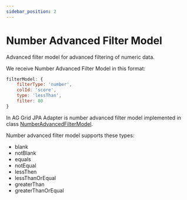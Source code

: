 ```yaml
---
sidebar_position: 2
---
```


# Number Advanced Filter Model
Advanced filter model for advanced filtering of numeric data.

We receive Number Advanced Filter Model in this format:
```javascript title="Example of received number advanced filter in filter model in request"
filterModel: {
    filterType: 'number',
    colId: 'score',
    type: 'lessThan',
    filter: 80
}
```

In AG Grid JPA Adapter is number advanced filter model implemented in class [NumberAdvancedFilterModel](https://github.com/smolcan/ag-grid-jpa-adapter/blob/main/src/main/java/com/github/smolcan/aggrid/jpa/adapter/filter/advanced/column/NumberAdvancedFilterModel.java).


Number advanced filter model supports these types:
- blank
- notBlank
- equals
- notEqual
- lessThen
- lessThanOrEqual
- greaterThan
- greaterThanOrEqual
